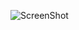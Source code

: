 ![ScreenShot](https://github.com/Sadhurahavan5555/TTS-CHATBOT-WEBSITE/assets/109868957/47b28255-a304-4ec2-ab41-60df7eb3969b)
